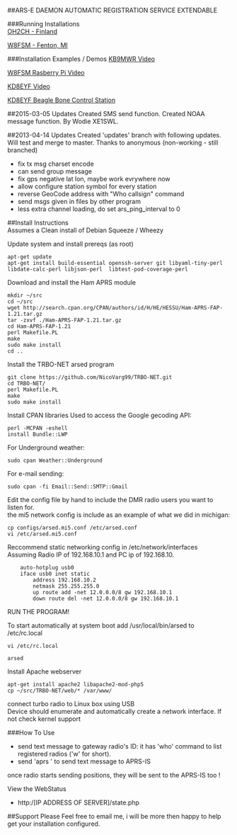 ##ARS-E DAEMON AUTOMATIC REGISTRATION SERVICE EXTENDABLE  

###Running Installations  
[OH2CH - Finland](http://oh2ch.org/trbo/state.php)

[W8FSM - Fenton, MI](http://ars.moses.bz/)

###Installation Examples / Demos
[KB9MWR Video](https://youtu.be/gxjyrYZn3Ds)

[W8FSM Rasberry Pi Video](http://youtu.be/j7ItqeQou4k)

[KD8EYF Video](http://youtu.be/85EdiW7mbXQ)  

[KD8EYF Beagle Bone Control Station](http://i.imgur.com/9Uu0T.jpg)  


##2015-03-05 Updates
  Created SMS send function.
  Created NOAA message function.
  By Wodie XE1SWL.

##2013-04-14 Updates
  Created 'updates' branch with following updates. Will test and merge to master.
  Thanks to anonymous (non-working - still branched)

* fix tx msg charset encode
* can send group message
* fix gps negative lat lon, maybe work evrywhere now
* allow configure station symbol for every station
* reverse GeoCode address with "Who callsign" command
* send msgs given in files by other program
* less extra channel loading, do set ars_ping_interval to 0

##Install Instructions  
Assumes a Clean install of Debian Squeeze / Wheezy


Update system and install prereqs (as root)
```
apt-get update  
apt-get install build-essential openssh-server git libyaml-tiny-perl libdate-calc-perl libjson-perl  libtest-pod-coverage-perl  
```

Download and install the Ham APRS module
```
mkdir ~/src  
cd ~/src  
wget http://search.cpan.org/CPAN/authors/id/H/HE/HESSU/Ham-APRS-FAP-1.21.tar.gz  
tar -zxvf ./Ham-APRS-FAP-1.21.tar.gz  
cd Ham-APRS-FAP-1.21  
perl Makefile.PL  
make  
sudo make install
cd ..  
```
Install the TRBO-NET arsed program  

```
git clone https://github.com/NicoVarg99/TRBO-NET.git  
cd TRBO-NET/  
perl Makefile.PL  
make  
sudo make install  
```

Install CPAN libraries
Used to access the Google gecoding API:

```
perl -MCPAN -eshell
install Bundle::LWP
```

For Underground weather:

```
sudo cpan Weather::Underground
```

For e-mail sending:

```
sudo cpan -fi Email::Send::SMTP::Gmail
```


Edit the config file by hand to include the DMR radio users you want to listen for.  
the mi5 network config is include as an example of what we did in michigan:  

```
cp configs/arsed.mi5.conf /etc/arsed.conf  
vi /etc/arsed.mi5.conf  
```

Reccommend static networking config in /etc/network/interfaces  
Assuming Radio IP of 192.168.10.1 and PC ip of 192.168.10.
```
    auto-hotplug usb0
    iface usb0 inet static
        address 192.168.10.2
        netmask 255.255.255.0
        up route add -net 12.0.0.0/8 gw 192.168.10.1
        down route del -net 12.0.0.0/8 gw 192.168.10.1
```
RUN THE PROGRAM!

To start automatically at system boot
add
/usr/local/bin/arsed
to
/etc/rc.local
```
vi /etc/rc.local
```

```
arsed
```

Install Apache webserver  
```
apt-get install apache2 libapache2-mod-php5  
cp ~/src/TRBO-NET/web/* /var/www/  
```

connect turbo radio to Linux box using USB  
Device should enumerate and automatically create a network interface. If not check kernel support  


###How To Use
- send text message to gateway radio's ID: it has 'who' command to list registered radios ('w' for short).  
- send 'aprs <callsign> <message>' to send text message to APRS-IS  

once radio starts sending positions, they will be sent to the APRS-IS too  !

View the WebStatus  
- http:/[IP ADDRESS OF SERVER]/state.php  

##Support
Please Feel free to email me, i will be more then happy to help get your installation configured.
